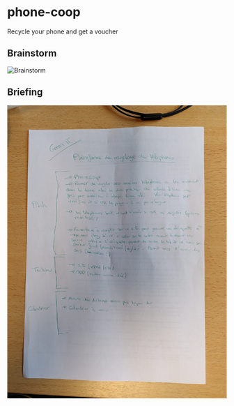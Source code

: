 # phone-coop

Recycle your phone and get a voucher

## Brainstorm

![Brainstorm](docs/brainstorm.jpg)

## Briefing

![Briefing](docs/briefing.jpg)
